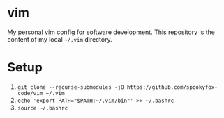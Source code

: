 # vim
My personal vim config for software development.
This repository is the content of my local ``~/.vim`` directory.

# Setup #

1. `git clone --recurse-submodules -j8 https://github.com/spookyfox-code/vim ~/.vim`
2. `echo 'export PATH="$PATH:~/.vim/bin"' >> ~/.bashrc`
3. `source ~/.bashrc`

